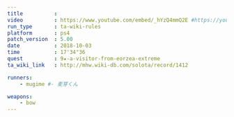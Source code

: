 ```yaml
---
title          :
video          : https://www.youtube.com/embed/_hYzQ4mmQ2E #https://youtu.be/_hYzQ4mmQ2E
run_type       : ta-wiki-rules
platform       : ps4
patch_version  : 5.00
date           : 2018-10-03
time           : 17'34"36
quest          : 9★-a-visitor-from-eorzea-extreme
ta_wiki_link   : http://mhw.wiki-db.com/solota/record/1412

runners:
    - mugime #- 麦芽くん

weapons:
    - bow
---
```

